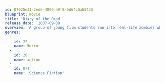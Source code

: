 ```yaml
---
id: 07025e31-2ed6-4896-a9f8-5d64c5a63435
blueprint: movie
title: 'Diary of the Dead'
release_date: '2007-09-08'
overview: 'A group of young film students run into real-life zombies while filming a horror movie of their own.'
genres:
  -
    id: 27
    name: Horror
  -
    id: 28
    name: Action
  -
    id: 878
    name: 'Science Fiction'
---
```

